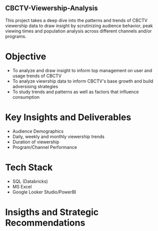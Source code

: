 ## CBCTV-Viewership-Analysis
This project takes a deep dive into the patterns and trends of CBCTV viewership data to draw insight by scrutinizing audience behavior, peak viewing times and population analysis across different channels and/or programs.

# Objective
- To analyze and draw insight to inform top management on user and usage trends of CBCTV
- To analyze viewrship data to inform CBCTV's base growth and build adversising strategies
- To study trends and patterns as well as factors that influence consumption

# Key Insights and Deliverables
- Audience Demographics
- Daily, weekly and monthly viewership trends
- Duration of viewership
- Program/Channel Performance

# Tech Stack
- SQL (Databricks)
- MS Excel
- Google Looker Studio/PowerBI

# Insigths and Strategic Recommendations

#
